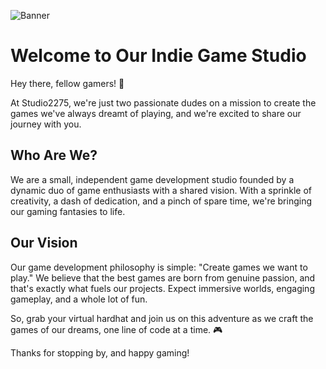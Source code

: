 ![Banner](https://github.com/Studio2275/.github/assets/85192213/9ae24f0e-81be-426b-b048-3ff8c86a71c6)
<!--


**Here are some ideas to get you started:**

🙋‍♀️ A short introduction - what is your organization all about?
🌈 Contribution guidelines - how can the community get involved?
👩‍💻 Useful resources - where can the community find your docs? Is there anything else the community should know?
🍿 Fun facts - what does your team eat for breakfast?
🧙 Remember, you can do mighty things with the power of [Markdown](https://docs.github.com/github/writing-on-github/getting-started-with-writing-and-formatting-on-github/basic-writing-and-formatting-syntax)
-->
# Welcome to Our Indie Game Studio

Hey there, fellow gamers! 👋

At Studio2275, we're just two passionate dudes on a mission to create the games we've always dreamt of playing, and we're excited to share our journey with you.

## Who Are We?

We are a small, independent game development studio founded by a dynamic duo of game enthusiasts with a shared vision. With a sprinkle of creativity, a dash of dedication, and a pinch of spare time, we're bringing our gaming fantasies to life.

## Our Vision

Our game development philosophy is simple: "Create games we want to play." We believe that the best games are born from genuine passion, and that's exactly what fuels our projects. Expect immersive worlds, engaging gameplay, and a whole lot of fun.

<!-- ## What to Expect

Here on our GitHub page, you'll get an exclusive peek behind the scenes of our game development process. We're committed to transparency, sharing code, assets, and updates as we work on our projects. We're open to collaboration, feedback, and discussions, so feel free to get involved.

## Our Projects

Stay tuned for exciting game releases, prototypes, and in-progress work. We're building a variety of games, from epic adventures to casual diversions, and we can't wait to see what you think. -->

So, grab your virtual hardhat and join us on this adventure as we craft the games of our dreams, one line of code at a time. 🎮

Thanks for stopping by, and happy gaming!
